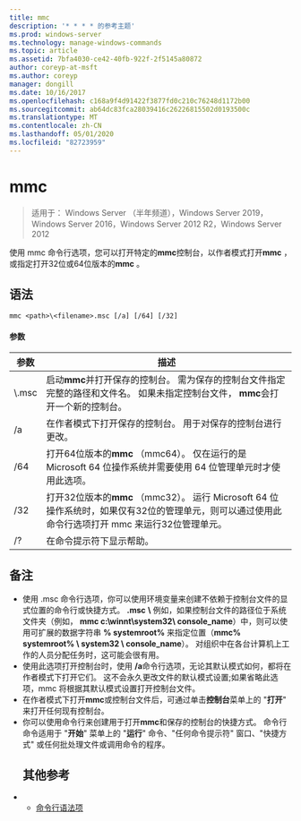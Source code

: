 ```yaml
---
title: mmc
description: '* * * * 的参考主题'
ms.prod: windows-server
ms.technology: manage-windows-commands
ms.topic: article
ms.assetid: 7bfa4030-ce42-40fb-922f-2f5145a80872
author: coreyp-at-msft
ms.author: coreyp
manager: dongill
ms.date: 10/16/2017
ms.openlocfilehash: c168a9f4d91422f3877fd0c210c76248d1172b00
ms.sourcegitcommit: ab64dc83fca28039416c26226815502d0193500c
ms.translationtype: MT
ms.contentlocale: zh-CN
ms.lasthandoff: 05/01/2020
ms.locfileid: "82723959"
---
```

# <a name="mmc"></a>mmc

> 适用于： Windows Server （半年频道），Windows Server 2019，Windows Server 2016，Windows Server 2012 R2，Windows Server 2012

使用 mmc 命令行选项，您可以打开特定的**mmc**控制台，以作者模式打开**mmc** ，或指定打开32位或64位版本的**mmc** 。
## <a name="syntax"></a>语法
```
mmc <path>\<filename>.msc [/a] [/64] [/32]
```
#### <a name="parameters"></a>参数

|       参数        |                                                                                                 描述                                                                                                 |
|------------------------|-------------------------------------------------------------------------------------------------------------------------------------------------------------------------------------------------------------|
| <path>\\<filename>.msc |        启动**mmc**并打开保存的控制台。 需为保存的控制台文件指定完整的路径和文件名。 如果未指定控制台文件， **mmc**会打开一个新的控制台。         |
|           /a           |                                                               在作者模式下打开保存的控制台。  用于对保存的控制台进行更改。                                                                |
|          /64           |                         打开64位版本的**mmc** （mmc64）。 仅在运行的是 Microsoft 64 位操作系统并需要使用 64 位管理单元时才使用此选项。                          |
|          /32           | 打开32位版本的**mmc** （mmc32）。 运行 Microsoft 64 位操作系统时，如果仅有32位的管理单元，则可以通过使用此命令行选项打开 mmc 来运行32位管理单元。 |
|           /?           |                                                                                    在命令提示符下显示帮助。                                                                                     |

## <a name="remarks"></a>备注
- 使用 .msc 命令行选项，你可以使用环境变量来创建不依赖于控制台文件的显式位置的命令行或快捷方式。 **.msc** <path> **\\** <filename> 例如，如果控制台文件的路径位于系统文件夹（例如， **mmc c:\winnt\system32\ console_name**）中，则可以使用可扩展的数据字符串 **% systemroot%** 来指定位置（**mmc% systemroot% \ system32 \ console_name**）。 对组织中在各台计算机上工作的人员分配任务时，这可能会很有用。
- 使用此选项打开控制台时，使用 **/a**命令行选项，无论其默认模式如何，都将在作者模式下打开它们。 这不会永久更改文件的默认模式设置;如果省略此选项，mmc 将根据其默认模式设置打开控制台文件。
- 在作者模式下打开**mmc**或控制台文件后，可通过单击**控制台**菜单上的 "**打开**" 来打开任何现有控制台。
- 你可以使用命令行来创建用于打开**mmc**和保存的控制台的快捷方式。 命令行命令适用于 "**开始**" 菜单上的 "**运行**" 命令、"任何命令提示符" 窗口、"快捷方式" 或任何批处理文件或调用命令的程序。
  ## <a name="additional-references"></a>其他参考
- - [命令行语法项](command-line-syntax-key.md)

